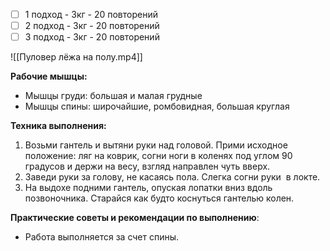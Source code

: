 - [ ] 1 подход - 3кг - 20 повторений
- [ ] 2 подход - 3кг - 20 повторений
- [ ] 3 подход - 3кг - 20 повторений

![[Пуловер лёжа на полу.mp4]]

**Рабочие мышцы:**

-   Мышцы груди: большая и малая грудные
-   Мышцы спины: широчайшие, ромбовидная, большая круглая

**Техника выполнения:**

1.  Возьми гантель и вытяни руки над головой. Прими исходное положение: ляг на коврик, согни ноги в коленях под углом 90 градусов и держи на весу, взгляд направлен чуть вверх. 
2.  Заведи руки за голову, не касаясь пола. Слегка согни руки  в локте.
3.  На выдохе подними гантель, опуская лопатки вниз вдоль позвоночника. Старайся как будто коснуться гантелью колен.

**Практические советы и рекомендации по выполнению**:

-   Работа выполняется за счет спины.